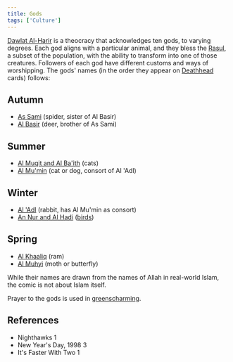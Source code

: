 ```yaml
---
title: Gods
tags: ['Culture']
---
```

[Dawlat Al-Harir](/_wiki/dawlat-al-harir.md) is a theocracy that acknowledges ten gods, to varying degrees. Each god aligns with a particular animal, and they bless the [Rasul](/_wiki/rasul.md), a subset of the population, with the ability to transform into one of those creatures. Followers of each god have different customs and ways of worshipping. The gods' names (in the order they appear on [Deathhead](/_wiki/deathhead.md) cards) follows:
## Autumn
- [As Sami](/_wiki/as-sami.md) (spider, sister of Al Basir)
- [Al Basir](/_wiki/al-basir.md) (deer, brother of As Sami)
## Summer
- [Al Muqit and Al Ba'ith](/_wiki/al-muqit-and-al-baith.md) (cats)
- [Al Mu'min](/_wiki/al-mumin.md) (cat or dog, consort of Al 'Adl)
## Winter
- [Al 'Adl](/_wiki/al-adl.md) (rabbit, has Al Mu'min as consort)
- [An Nur and Al Hadi](/_wiki/an-nur-and-al-hadi.md) ([birds](/_wiki/bird.md))
## Spring
- [Al Khaaliq](/_wiki/al-khaaliq.md) (ram)
- [Al Muhyi](/_wiki/al-muhyi.md) (moth or butterfly)

While their names are drawn from the names of Allah in real-world Islam, the comic is not about Islam itself.

Prayer to the gods is used in [greenscharming](/_wiki/greenscharming.md).

## References
- Nighthawks 1
- New Year's Day, 1998 3
- It's Faster With Two 1
